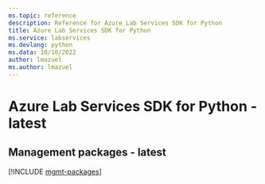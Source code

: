 ```yaml
---
ms.topic: reference
description: Reference for Azure Lab Services SDK for Python
title: Azure Lab Services SDK for Python
ms.service: labservices
ms.devlang: python
ms.data: 10/10/2022
author: lmazuel
ms.author: lmazuel
---
```

# Azure Lab Services SDK for Python - latest

## Management packages - latest
[!INCLUDE [mgmt-packages](lab-services-mgmt-index.md)]